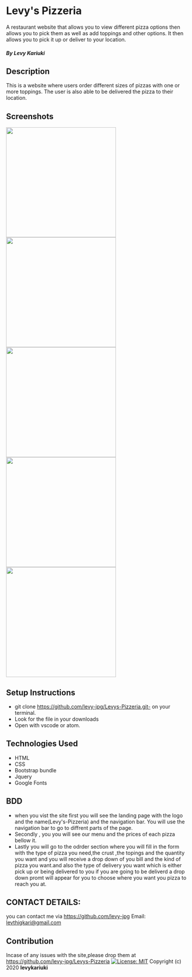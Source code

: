 # Levy's Pizzeria
A restaurant website that allows you to view different pizza options then allows you to pick them as well as add toppings and other options. It then allows you to pick it up or deliver to your location.
##### By Levy Kariuki

## Description
This is a website where users order different sizes of pizzas with one or more toppings. The user is also able to be delivered the pizza to their location.

## Screenshots
<img src="images/screenshots/screenshot1.jpg" width=300px>
<img src="images/screenshots/screenshot2.jpg" width=300px>
<img src="images/screenshots/screenshot3.jpg" width=300px>
<img src="images/screenshots/screenshot4.jpg" width=300px>
<img src="images/screenshots/screenshot5.jpg" width=300px>

## Setup Instructions
* git clone https://github.com/levy-jpg/Levys-Pizzeria.git- on your terminal.
* Look for the file in your downloads
* Open with vscode or atom.

## Technologies Used
* HTML
* CSS
* Bootstrap bundle
* Jquery
* Google Fonts

## BDD
- when you vist the site first you will see the landing page with the logo and the name(Levy's-Pizzeria) and the navigation bar.
 You will use the navigation bar to go to diffrent parts of the page.
 - Secondly , you you will see our menu and the prices of each pizza bellow it.
 - Lastly you will go to the odrder section where you will fill in the form with the type of pizza you need,the crust ,the topings and the quantity you want and you will receive a drop down of you bill and the kind of pizza you want.and also the type of delivery you want which is either pick up or being delivered to you if you are going to be deliverd a drop down promt will appear for you to choose where you want you pizza to reach you at.
 
 ## CONTACT DETAILS: 
 you can contact me via https://github.com/levy-jpg
 Email: levthigkari@gmail.com

## Contribution
Incase of any issues with the site,please drop them at https://github.com/levy-jpg/Levys-Pizzeria
[![License: MIT](https://img.shields.io/badge/License-MIT-yellow.svg)](https://opensource.org/licenses/MIT)
Copyright (c) 2020 **levykariuki**


